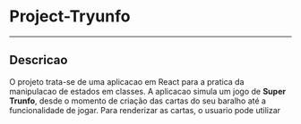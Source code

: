 # Project-Tryunfo
---

## Descricao
O projeto trata-se de uma aplicacao em React para a pratica da manipulacao de estados em classes. A aplicacao simula um jogo de **Super Trunfo**, desde o momento de criação das cartas do seu baralho até a funcionalidade de jogar. Para renderizar as cartas, o usuario pode utilizar  